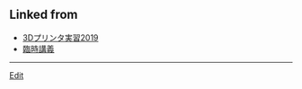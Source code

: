 ---
---
## Linked from

* [3Dプリンタ実習2019](3Dプリンタ実習2019.md)
* [臨時講義](臨時講義.md)


----
[Edit](https://github.com/vitroid/vitroid.github.io/edit/master/MD/3Dプリンタ実習2019.md)
